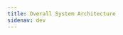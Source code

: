 ```yaml
---
title: Overall System Architecture
sidenav: dev
---
```


<!--
To edit this graph, view this page in a browser, click on the graph, and click the "edit" button to view it in draw.io.

Once you've made changes, click File -> Embed -> HTML to get the new architecture HTML code, then put it in templates/architecture-diagram.html.
-->
